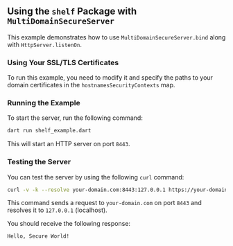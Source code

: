 ## Using the `shelf` Package with `MultiDomainSecureServer`

This example demonstrates how to use `MultiDomainSecureServer.bind` along with `HttpServer.listenOn`.

### Using Your SSL/TLS Certificates

To run this example, you need to modify it and specify the paths to your domain certificates in the
`hostnamesSecurityContexts` map.

### Running the Example

To start the server, run the following command:

```bash
dart run shelf_example.dart
```

This will start an HTTP server on port `8443`.

### Testing the Server

You can test the server by using the following `curl` command:

```bash
curl -v -k --resolve your-domain.com:8443:127.0.0.1 https://your-domain.com:8443/foo
```

This command sends a request to `your-domain.com` on port `8443` and resolves it to `127.0.0.1` (localhost).

You should receive the following response:

```text
Hello, Secure World!
```
